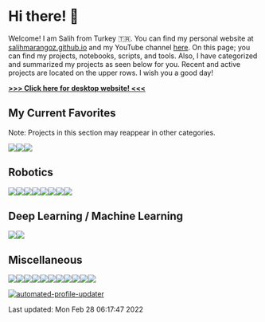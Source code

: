 # Hi there! :wave: 

Welcome! I am Salih from Turkey :tr:. You can find my personal website at [salihmarangoz.github.io](https://salihmarangoz.github.io) and my YouTube channel [here](https://www.youtube.com/channel/UCu8rMm9uYrH-wwY1gI--fSQ). On this page; you can find my projects, notebooks, scripts, and tools. Also, I have categorized and summarized my projects as seen below for you. Recent and active projects are located on the upper rows. I wish you a good day!


[**>>> Click here for desktop website! <<<**](https://github.com/salihmarangoz)


## My Current Favorites

Note: Projects in this section may reappear in other categories.

[![](https://github-readme-stats.vercel.app/api/pin/?username=salihmarangoz&repo=system_tray_extensions)](https://github.com/salihmarangoz/system_tray_extensions)[![](https://github-readme-stats.vercel.app/api/pin/?username=salihmarangoz&repo=StereoDepthEstimation)](https://github.com/salihmarangoz/StereoDepthEstimation)[![](https://github-readme-stats.vercel.app/api/pin/?username=salihmarangoz&repo=UbuntuTweaks)](https://github.com/salihmarangoz/UbuntuTweaks)
## Robotics

[![](https://github-readme-stats.vercel.app/api/pin/?username=salihmarangoz&repo=extract_line_segments)](https://github.com/salihmarangoz/extract_line_segments)[![](https://github-readme-stats.vercel.app/api/pin/?username=salihmarangoz&repo=robot_laser_simulator)](https://github.com/salihmarangoz/robot_laser_simulator)[![](https://github-readme-stats.vercel.app/api/pin/?username=salihmarangoz&repo=robot_laser_grid_mapping)](https://github.com/salihmarangoz/robot_laser_grid_mapping)[![](https://github-readme-stats.vercel.app/api/pin/?username=salihmarangoz&repo=robot_landmark_simulator)](https://github.com/salihmarangoz/robot_landmark_simulator)[![](https://github-readme-stats.vercel.app/api/pin/?username=salihmarangoz&repo=image2gazebo)](https://github.com/salihmarangoz/image2gazebo)[![](https://github-readme-stats.vercel.app/api/pin/?username=salihmarangoz&repo=deep_navigation)](https://github.com/salihmarangoz/deep_navigation)[![](https://github-readme-stats.vercel.app/api/pin/?username=salihmarangoz&repo=vl53l1x_scanner)](https://github.com/salihmarangoz/vl53l1x_scanner)[![](https://github-readme-stats.vercel.app/api/pin/?username=salihmarangoz&repo=RobotMappingCourse)](https://github.com/salihmarangoz/RobotMappingCourse)
## Deep Learning / Machine Learning

[![](https://github-readme-stats.vercel.app/api/pin/?username=salihmarangoz&repo=StereoDepthEstimation)](https://github.com/salihmarangoz/StereoDepthEstimation)[![](https://github-readme-stats.vercel.app/api/pin/?username=salihmarangoz&repo=turkish_tea_optimization)](https://github.com/salihmarangoz/turkish_tea_optimization)
## Miscellaneous

[![](https://github-readme-stats.vercel.app/api/pin/?username=salihmarangoz&repo=system_tray_extensions)](https://github.com/salihmarangoz/system_tray_extensions)[![](https://github-readme-stats.vercel.app/api/pin/?username=salihmarangoz&repo=salihmarangoz)](https://github.com/salihmarangoz/salihmarangoz)[![](https://github-readme-stats.vercel.app/api/pin/?username=salihmarangoz&repo=oscilloscope_visualizer)](https://github.com/salihmarangoz/oscilloscope_visualizer)[![](https://github-readme-stats.vercel.app/api/pin/?username=salihmarangoz&repo=AnswerOfTheUltimateQuestion)](https://github.com/salihmarangoz/AnswerOfTheUltimateQuestion)[![](https://github-readme-stats.vercel.app/api/pin/?username=salihmarangoz&repo=UbuntuTweaks)](https://github.com/salihmarangoz/UbuntuTweaks)[![](https://github-readme-stats.vercel.app/api/pin/?username=salihmarangoz&repo=prevent_touchpad_toggle)](https://github.com/salihmarangoz/prevent_touchpad_toggle)[![](https://github-readme-stats.vercel.app/api/pin/?username=salihmarangoz&repo=github_ci_nbconvert)](https://github.com/salihmarangoz/github_ci_nbconvert)[![](https://github-readme-stats.vercel.app/api/pin/?username=salihmarangoz&repo=cpm_script)](https://github.com/salihmarangoz/cpm_script)[![](https://github-readme-stats.vercel.app/api/pin/?username=salihmarangoz&repo=GithubBackup)](https://github.com/salihmarangoz/GithubBackup)[![](https://github-readme-stats.vercel.app/api/pin/?username=salihmarangoz&repo=DrawOnConsole)](https://github.com/salihmarangoz/DrawOnConsole)[![](https://github-readme-stats.vercel.app/api/pin/?username=salihmarangoz&repo=WashingMachineArduinoTimer)](https://github.com/salihmarangoz/WashingMachineArduinoTimer)

[![automated-profile-updater](https://github.com/salihmarangoz/salihmarangoz/actions/workflows/update.yml/badge.svg)](https://github.com/salihmarangoz/salihmarangoz/actions/workflows/update.yml)



Last updated: Mon Feb 28 06:17:47 2022
